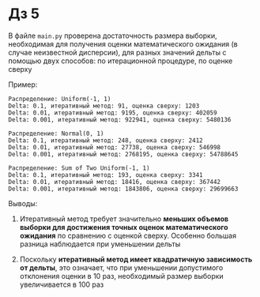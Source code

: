 # Дз 5

В файле `main.py` проверена достаточность размера выборки, необходимая для получения оценки математического ожидания (в случае неизвестной дисперсии), для разных значений дельты с помощью двух способов: по итерационной процедуре, по оценке сверху

Пример:
```
Распределение: Uniform(-1, 1)
Delta: 0.1, итеративный метод: 91, оценка сверху: 1203 
Delta: 0.01, итеративный метод: 9195, оценка сверху: 402059 
Delta: 0.001, итеративный метод: 922941, оценка сверху: 5480136 

Распределение: Normal(0, 1)
Delta: 0.1, итеративный метод: 248, оценка сверху: 2412 
Delta: 0.01, итеративный метод: 27738, оценка сверху: 546998 
Delta: 0.001, итеративный метод: 2768195, оценка сверху: 54788645 

Распределение: Sum of Two Uniform(-1, 1)
Delta: 0.1, итеративный метод: 193, оценка сверху: 3341 
Delta: 0.01, итеративный метод: 18416, оценка сверху: 367442 
Delta: 0.001, итеративный метод: 1843806, оценка сверху: 29699663 
```

Выводы:
1. Итеративный метод требует значительно **меньших объемов выборки для достижения точных оценок математического ожидания** по сравнению с оценкой сверху. Особенно большая разница наблюдается при уменьшении дельты

2. Поскольку **итеративный метод имеет квадратичную зависимость от дельты**, это означает, что при уменьшении допустимого отклонения оценки в 10 раз, необходимый размер выборки увеличивается в 100 раз
